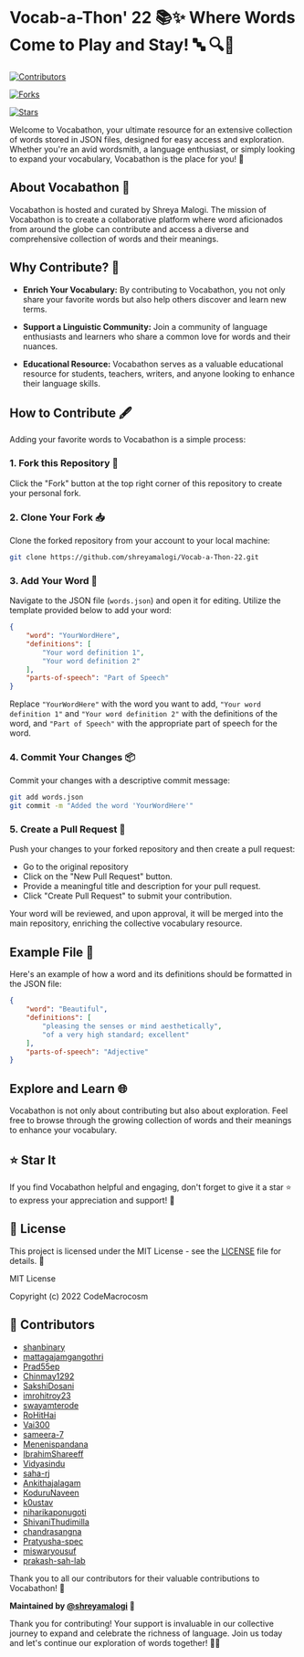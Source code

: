 
# Vocab-a-Thon' 22 📚✨ Where Words Come to Play and Stay! 🔤 🔍📖

[![Contributors](https://img.shields.io/badge/Contributors-30-brightgreen.svg)]()

[![Forks](https://img.shields.io/badge/Forks-31-blue.svg)]()

[![Stars](https://img.shields.io/badge/Stars-24-yellow.svg)]()

Welcome to Vocabathon, your ultimate resource for an extensive collection of words stored in JSON files, designed for easy access and exploration. Whether you're an avid wordsmith, a language enthusiast, or simply looking to expand your vocabulary, Vocabathon is the place for you! 🌟

## About Vocabathon 📣

Vocabathon is hosted and curated by Shreya Malogi. The mission of Vocabathon is to create a collaborative platform where word aficionados from around the globe can contribute and access a diverse and comprehensive collection of words and their meanings.

## Why Contribute? 🤝

- **Enrich Your Vocabulary:** By contributing to Vocabathon, you not only share your favorite words but also help others discover and learn new terms.

- **Support a Linguistic Community:** Join a community of language enthusiasts and learners who share a common love for words and their nuances.

- **Educational Resource:** Vocabathon serves as a valuable educational resource for students, teachers, writers, and anyone looking to enhance their language skills.

## How to Contribute 🖋️

Adding your favorite words to Vocabathon is a simple process:

### 1. Fork this Repository 🍴

Click the "Fork" button at the top right corner of this repository to create your personal fork.

### 2. Clone Your Fork 📥

Clone the forked repository from your account to your local machine:

```bash
git clone https://github.com/shreyamalogi/Vocab-a-Thon-22.git
```

### 3. Add Your Word 📝

Navigate to the JSON file (`words.json`) and open it for editing. Utilize the template provided below to add your word:

```json
{
    "word": "YourWordHere",
    "definitions": [
        "Your word definition 1",
        "Your word definition 2"
    ],
    "parts-of-speech": "Part of Speech"
}
```

Replace `"YourWordHere"` with the word you want to add, `"Your word definition 1"` and `"Your word definition 2"` with the definitions of the word, and `"Part of Speech"` with the appropriate part of speech for the word.

### 4. Commit Your Changes 📦

Commit your changes with a descriptive commit message:

```bash
git add words.json
git commit -m "Added the word 'YourWordHere'"
```

### 5. Create a Pull Request 🎉

Push your changes to your forked repository and then create a pull request:

- Go to the original repository
- Click on the "New Pull Request" button.
- Provide a meaningful title and description for your pull request.
- Click "Create Pull Request" to submit your contribution.

Your word will be reviewed, and upon approval, it will be merged into the main repository, enriching the collective vocabulary resource.

## Example File 🎃

Here's an example of how a word and its definitions should be formatted in the JSON file:

```json
{
    "word": "Beautiful",
    "definitions": [
        "pleasing the senses or mind aesthetically",
        "of a very high standard; excellent"
    ],
    "parts-of-speech": "Adjective"
}
```

## Explore and Learn 🌐

Vocabathon is not only about contributing but also about exploration. Feel free to browse through the growing collection of words and their meanings to enhance your vocabulary.

## ⭐ Star It

If you find Vocabathon helpful and engaging, don't forget to give it a star ⭐ to express your appreciation and support! 🌟

## 📄 License

This project is licensed under the MIT License - see the [LICENSE](LICENSE) file for details. 📜

MIT License

Copyright (c) 2022 CodeMacrocosm


## 🎉 Contributors 

- [shanbinary](https://github.com/shanbinary)
- [mattagajamgangothri](https://github.com/mattagajamgangothri)
- [Prad55ep](https://github.com/Prad55ep)
- [Chinmay1292](https://github.com/Chinmay1292)
- [SakshiDosani](https://github.com/SakshiDosani)
- [imrohitroy23](https://github.com/imrohitroy23)
- [swayamterode](https://github.com/swayamterode)
- [RoHitHai](https://github.com/RoHitHai)
- [Vai300](https://github.com/Vai300)
- [sameera-7](https://github.com/sameera-7)
- [Menenispandana](https://github.com/Menenispandana)
- [IbrahimShareeff](https://github.com/IbrahimShareeff)
- [Vidyasindu](https://github.com/Vidyasindu)
- [saha-rj](https://github.com/saha-rj)
- [Ankithajalagam](https://github.com/Ankithajalagam)
- [KoduruNaveen](https://github.com/KoduruNaveen)
- [k0ustav](https://github.com/k0ustav)
- [niharikaponugoti](https://github.com/niharikaponugoti)
- [ShivaniThudimilla](https://github.com/ShivaniThudimilla)
- [chandrasangna](https://github.com/chandrasangna)
- [Pratyusha-spec](https://github.com/Pratyusha-spec)
- [miswaryousuf](https://github.com/miswaryousuf)
- [prakash-sah-lab](https://github.com/prakash-sah-lab)

Thank you to all our contributors for their valuable contributions to Vocabathon! 🌟


**Maintained by [@shreyamalogi](https://github.com/shreyamalogi) 🌟**

Thank you for contributing! Your support is invaluable in our collective journey to expand and celebrate the richness of language. Join us today and let's continue our exploration of words together! 🚀📖
